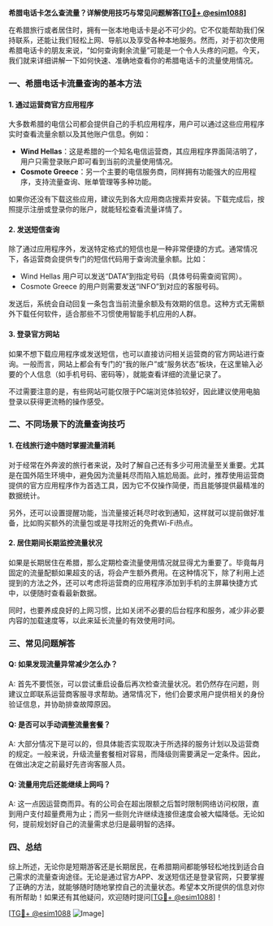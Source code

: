 **希腊电话卡怎么查流量？详解使用技巧与常见问题解答[[TG💪+ @esim1088](https://t.me/s/esim1088)]**

在希腊旅行或者居住时，拥有一张本地电话卡是必不可少的。它不仅能帮助我们保持联系，还能让我们轻松上网、导航以及享受各种本地服务。然而，对于初次使用希腊电话卡的朋友来说，“如何查询剩余流量”可能是一个令人头疼的问题。今天，我们就来详细讲解一下如何快速、准确地查看你的希腊电话卡的流量使用情况。

### 一、希腊电话卡流量查询的基本方法

#### 1. 通过运营商官方应用程序
大多数希腊的电信公司都会提供自己的手机应用程序，用户可以通过这些应用程序实时查看流量余额以及其他账户信息。例如：

- **Wind Hellas**：这是希腊的一个知名电信运营商，其应用程序界面简洁明了，用户只需登录账户即可看到当前的流量使用情况。
- **Cosmote Greece**：另一个主要的电信服务商，同样拥有功能强大的应用程序，支持流量查询、账单管理等多种功能。
  
如果你还没有下载这些应用，建议先到各大应用商店搜索并安装。下载完成后，按照提示注册或登录你的账户，就能轻松查看流量详情了。

#### 2. 发送短信查询
除了通过应用程序外，发送特定格式的短信也是一种非常便捷的方式。通常情况下，各运营商会提供专门的短信代码用于查询流量余额。比如：

- Wind Hellas 用户可以发送“DATA”到指定号码（具体号码需查阅官网）。
- Cosmote Greece 的用户则需要发送“INFO”到对应的客服号码。

发送后，系统会自动回复一条包含当前流量余额及有效期的信息。这种方式无需额外下载任何软件，适合那些不习惯使用智能手机应用的人群。

#### 3. 登录官方网站
如果不想下载应用程序或发送短信，也可以直接访问相关运营商的官方网站进行查询。一般而言，网站上都会有专门的“我的账户”或“服务状态”板块，在这里输入必要的个人信息（如手机号码、密码等），就能查看详细的流量记录了。

不过需要注意的是，有些网站可能仅限于PC端浏览体验较好，因此建议使用电脑登录以获得更流畅的操作感受。

### 二、不同场景下的流量查询技巧

#### 1. 在线旅行途中随时掌握流量消耗
对于经常在外奔波的旅行者来说，及时了解自己还有多少可用流量至关重要。尤其是在国外陌生环境中，避免因为流量耗尽而陷入尴尬局面。此时，推荐使用运营商提供的官方应用程序作为首选工具，因为它不仅操作简便，而且能够提供最精准的数据统计。

另外，还可以设置提醒功能，当流量接近耗尽时收到通知，这样就可以提前做好准备，比如购买额外的流量包或是寻找附近的免费Wi-Fi热点。

#### 2. 居住期间长期监控流量状况
如果是长期居住在希腊，那么定期检查流量使用情况就显得尤为重要了。毕竟每月固定的流量配额如果超支的话，将会产生额外费用。在这种情况下，除了利用上述提到的方法之外，还可以考虑将运营商的应用程序添加到手机的主屏幕快捷方式中，以便随时查看最新数据。

同时，也要养成良好的上网习惯，比如关闭不必要的后台程序和服务，减少非必要内容的加载速度等，以此来延长流量的有效使用时间。

### 三、常见问题解答

#### Q: 如果发现流量异常减少怎么办？
A: 首先不要慌张，可以尝试重启设备后再次检查流量状况。若仍然存在问题，则建议立即联系运营商客服寻求帮助。通常情况下，他们会要求用户提供相关的身份验证信息，并协助排查故障原因。

#### Q: 是否可以手动调整流量套餐？
A: 大部分情况下是可以的，但具体能否实现取决于所选择的服务计划以及运营商的规定。一般来说，升级流量套餐相对容易，而降级则需要满足一定条件。因此，在做出决定之前最好先咨询客服人员。

#### Q: 流量用完后还能继续上网吗？
A: 这一点因运营商而异。有的公司会在超出限额之后暂时限制网络访问权限，直到用户支付超量费用为止；而另一些则允许继续连接但速度会被大幅降低。无论如何，提前规划好自己的流量需求总归是最明智的选择。

### 四、总结
综上所述，无论你是短期游客还是长期居民，在希腊期间都能够轻松地找到适合自己需求的流量查询途径。无论是通过官方APP、发送短信还是登录官网，只要掌握了正确的方法，就能够随时随地掌控自己的流量状态。希望本文所提供的信息对你有所帮助！如果还有其他疑问，欢迎随时提问[[TG💪+ @esim1088](https://t.me/s/esim1088)]！

[[TG💪+ @esim1088](https://t.me/s/esim1088) ![Image](https://i.postimg.cc/4NQfJmqS/Snipaste-2025-05-13-00-14-12.png)]